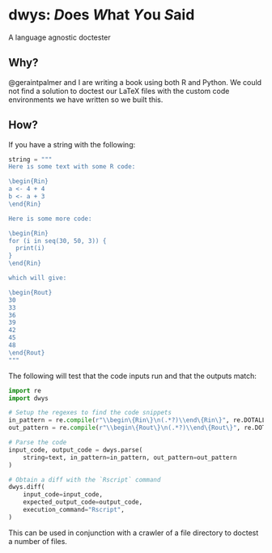 # dwys: *D*oes *W*hat *Y*ou *S*aid

A language agnostic doctester

## Why?

@geraintpalmer and I are writing a book using both R and Python. We could not
find a solution to doctest our LaTeX files with the custom code environments we
have written so we built this.

## How?

If you have a string with the following:

```python
string = """
Here is some text with some R code:

\begin{Rin}
a <- 4 + 4
b <- a + 3
\end{Rin}

Here is some more code:

\begin{Rin}
for (i in seq(30, 50, 3)) {
  print(i)
}
\end{Rin}

which will give:

\begin{Rout}
30
33
36
39
42
45
48
\end{Rout}
"""
```

The following will test that the code inputs run and that the outputs match:

```python
import re
import dwys 

# Setup the regexes to find the code snippets
in_pattern = re.compile(r"\\begin\{Rin\}\n(.*?)\\end\{Rin\}", re.DOTALL)
out_pattern = re.compile(r"\\begin\{Rout\}\n(.*?)\\end\{Rout\}", re.DOTALL)

# Parse the code
input_code, output_code = dwys.parse(
    string=text, in_pattern=in_pattern, out_pattern=out_pattern
)

# Obtain a diff with the `Rscript` command
dwys.diff(
    input_code=input_code,
    expected_output_code=output_code,
    execution_command="Rscript",
)
```

This can be used in conjunction with a crawler of a file directory to doctest a
number of files.
